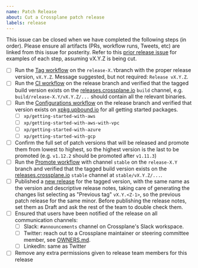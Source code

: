 ```yaml
---
name: Patch Release
about: Cut a Crossplane patch release
labels: release
---
```


<!--
Issue title should be in the following format:

    Cut vX.Y.Z Release on DATE

For example:

    Cut v1.3.1 on June 29, 2021.

Please assign the release manager to the issue.
-->

This issue can be closed when we have completed the following steps (in order).
Please ensure all artifacts (PRs, workflow runs, Tweets, etc) are linked from
this issue for posterity. Refer to this [prior release issue][release-1.11.1] for
examples of each step, assuming vX.Y.Z is being cut.

- [ ] Run the [Tag workflow][tag-workflow] on the `release-X.Y`branch with the proper release version, `vX.Y.Z`. Message suggested, but not required: `Release vX.Y.Z`.
- [ ] Run the [CI workflow][ci-workflow] on the release branch and verified that the tagged build version exists on the [releases.crossplane.io] `build` channel, e.g. `build/release-X.Y/vX.Y.Z/...` should contain all the relevant binaries.
- [ ] Run the [Configurations workflow][configurations-workflow] on the release branch and verified  that version exists on [xpkg.upbound.io] for all getting started packages.
  - [ ] `xp/getting-started-with-aws`
  - [ ] `xp/getting-started-with-aws-with-vpc`
  - [ ] `xp/getting-started-with-azure`
  - [ ] `xp/getting-started-with-gcp`
- [ ] Confirm the full set of patch versions that will be released and promote them from lowest to highest, so the highest version is the last to be promoted (e.g. `v1.12.2` should be promoted after `v1.11.3`)
- [ ] Run the [Promote workflow][promote-workflow] with channel `stable` on the `release-X.Y` branch and verified that the tagged build version exists on the [releases.crossplane.io] `stable` channel at `stable/vX.Y.Z/...`.
- [ ] Published a [new release] for the tagged version, with the same name as the version and descriptive release notes, taking care of generating the changes list selecting as "Previous tag" `vX.Y.<Z-1>`, so the previous patch release for the same minor. Before publishing the release notes, set them as Draft and ask the rest of the team to double check them.
- [ ] Ensured that users have been notified of the release on all communication channels:
  - [ ] Slack: `#announcements` channel on Crossplane's Slack workspace.
  - [ ] Twitter: reach out to a Crossplane maintainer or steering committee member, see [OWNERS.md][owners].
  - [ ] LinkedIn: same as Twitter
- [ ] Remove any extra permissions given to release team members for this release

<!-- Named Links -->
[ci-workflow]: https://github.com/crossplane/crossplane/actions/workflows/ci.yml
[configurations-workflow]: https://github.com/crossplane/crossplane/actions/workflows/configurations.yml
[new release]: https://github.com/crossplane/crossplane/releases/new
[owners]: https://github.com/crossplane/crossplane/blob/master/OWNERS.md
[promote-workflow]: https://github.com/crossplane/crossplane/actions/workflows/promote.yml
[release-1.11.1]: https://github.com/crossplane/crossplane/issues/3796
[releases table]: https://github.com/crossplane/crossplane#releases
[releases.crossplane.io]: https://releases.crossplane.io
[tag-workflow]: https://github.com/crossplane/crossplane/actions/workflows/tag.yml
[xpkg.upbound.io]: https://marketplace.upbound.io/configurations?query=getting-started
